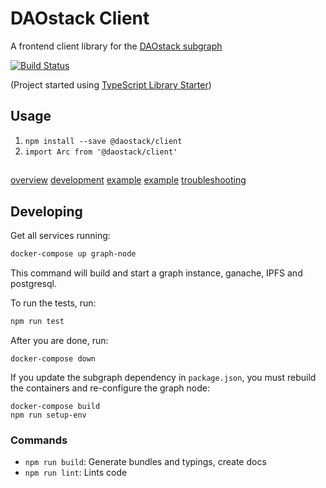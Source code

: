 # DAOstack Client

A frontend client library for the [DAOstack subgraph](https://github.com/daostack/subgraph)

[![Build Status](https://travis-ci.com/daostack/client.svg?token=aXt9zApRNkfx8zDMypWx&branch=master)](https://travis-ci.com/daostack/client)

(Project started using [TypeScript Library Starter](https://github.com/alexjoverm/typescript-library-starter))

## Usage

1. `npm install --save @daostack/client`
2. `import Arc from '@daostack/client'`

##
[overview](./documentation/overview.md)
[development](./documentation/development.md)
[example](./documentation/example-session.md)
[example](./documentation/example-session.md)
[troubleshooting](./documentation/troubleshooting.md)

## Developing

Get all services running:

```sh
docker-compose up graph-node
```

This command will build and start a graph instance, ganache, IPFS and postgresql.

To run the tests, run:
```sh
npm run test
```

After you are done, run:
```
docker-compose down
```

If you update the subgraph dependency in `package.json`, you must rebuild the containers and re-configure the graph node:
```
docker-compose build
npm run setup-env
```

### Commands


 - `npm run build`: Generate bundles and typings, create docs
 - `npm run lint`: Lints code
